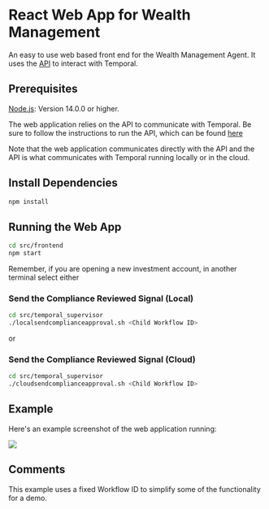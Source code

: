 # React Web App for Wealth Management

An easy to use web based front end for the Wealth Management Agent. 
It uses the [API](../api/README.md) to interact with Temporal.

## Prerequisites 

[Node.js](https://nodejs.org/en/download): Version 14.0.0 or higher.

The web application relies on the API to communicate with Temporal. 
Be sure to follow the instructions to run the API, which can be found [here](../api/README.md)

Note that the web application communicates directly with the API and the API is what 
communicates with Temporal running locally or in the cloud.

## Install Dependencies
```bash
npm install
```

## Running the Web App
```bash
cd src/frontend
npm start
```

Remember, if you are opening a new investment account, in another terminal
select either 
### Send the Compliance Reviewed Signal (Local)
```bash
cd src/temporal_supervisor
./localsendcomplianceapproval.sh <Child Workflow ID>
```

or
### Send the Compliance Reviewed Signal (Cloud)
```bash
cd src/temporal_supervisor
./cloudsendcomplianceapproval.sh <Child Workflow ID>
```

## Example

Here's an example screenshot of the web application running:

![](../../images/webui.png)

## Comments

This example uses a fixed Workflow ID to simplify some of the functionality for a demo.
